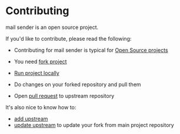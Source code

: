 # Contributing

mail sender is an open source project.

If you'd like to contribute, please read the following:

* Contributing for mail sender is typical for [Open Source projects][1]

* You need [fork project][2]

* [Run project locally][3] 

* Do changes on your forked repository and pull them

* Open [pull request][4] to upstream repository
  
It's also nice to know how to:

* [add upstream][5]
* [update upstream][6] to update your fork from main project repository


[1]: https://guides.github.com/activities/contributing-to-open-source/
[2]: https://guides.github.com/activities/forking/
[3]: https://github.com/php-refactor/mail-sender/blob/master/README.md
[4]: https://guides.github.com/activities/forking/#making-a-pull-request
[5]: https://help.github.com/articles/adding-a-remote/
[6]: https://help.github.com/articles/syncing-a-fork/